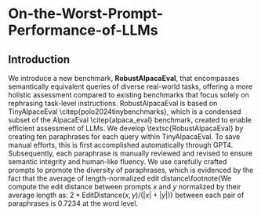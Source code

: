 # On-the-Worst-Prompt-Performance-of-LLMs

## Introduction
We introduce a new benchmark, **RobustAlpacaEval**, that encompasses semantically equivalent queries of diverse real-world tasks, offering a more holistic assessment compared to existing benchmarks that focus solely on rephrasing task-level instructions.
RobustAlpacaEval is based on TinyAlpaceEval \citep{polo2024tinybenchmarks}, which is a condensed subset of the AlpacaEval \citep{alpaca_eval} benchmark, created to enable efficient assessment of LLMs.  We develop \textsc{RobustAlpacaEval} by creating ten paraphrases for each query within TinyAlpacaEval. To save manual efforts, this is first accomplished automatically through GPT4. Subsequently, each paraphrase is manually reviewed and revised to ensure semantic integrity and human-like fluency. We use carefully crafted prompts to promote the diversity of paraphrases, which is evidenced by the fact that the average of length-normalized edit distance\footnote{We compute the edit distance between prompts $x$ and $y$ normalized by their average length as: $2*\text{EditDistance}(x, y) / (|x|+|y|)$} between each pair of paraphrases is 0.7234 at the word level. 
